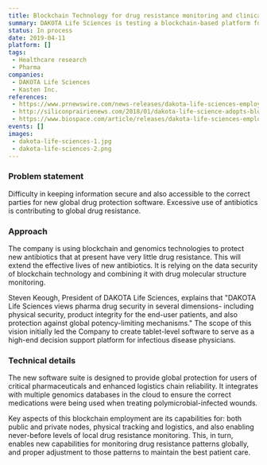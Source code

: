 ```yaml
---
title: Blockchain Technology for drug resistance monitoring and clinical decision support for physicians
summary: DAKOTA Life Sciences is testing a blockchain-based platform for drug resistance monitoring. The platform integrates data secured from proprietary genomics-based global antibiotic efficacy surveillance networks to check for any fraudulent usage of antibiotics. This tool is expected to help in predicting the drug resistance patterns at global/regional/local levels to support physicians in clinical decision making.
status: In process
date: 2019-04-11
platform: []
tags:
 - Healthcare research
 - Pharma
companies:
 - DAKOTA Life Sciences
 - Kasten Inc.
references:
 - https://www.prnewswire.com/news-releases/dakota-life-sciences-employing-blockchain-technology-for-new-global-pharmaceutical-security-and-drug-resistance-monitoring-300574222.html
 - http://siliconprairienews.com/2018/01/dakota-life-science-adopts-blockchain-new-global-drug-protection-software/
 - https://www.biospace.com/article/releases/dakota-life-sciences-employing-blockchain-technology-for-new-global-pharmaceutical-security-and-drug-resistance-monitoring/
events: []
images:
 - dakota-life-sciences-1.jpg
 - dakota-life-sciences-2.png
---
```


### Problem statement

Difficulty in keeping information secure and also accessible to the correct parties for new global drug protection software. Excessive use of antibiotics is contributing to global drug resistance.

### Approach

The company is using blockchain and genomics technologies to protect new antibiotics that at present have very little drug resistance. This will extend the effective lives of new antibiotics. It is relying on the data security of blockchain technology and combining it with drug molecular structure monitoring.

Steven Keough, President of DAKOTA Life Sciences, explains that "DAKOTA Life Sciences views pharma drug security in several dimensions- including physical security, product integrity for the end-user patients, and also protection against global potency-limiting mechanisms." The scope of this vision initially led the Company to create tablet-level software to serve as a high-end decision support platform for infectious disease physicians.

### Technical details

The new software suite is designed to provide global protection for users of critical pharmaceuticals and enhanced logistics chain reliability. It integrates with multiple genomics databases in the cloud to ensure the correct medications were being used when treating polymicrobial-infected wounds.

Key aspects of this blockchain employment are its capabilities for: both public and private nodes, physical tracking and logistics, and also enabling never-before levels of local drug resistance monitoring. This, in turn, enables new capabilities for monitoring drug resistance patterns globally, and proper adjustment to those patterns to maintain the best patient care.

